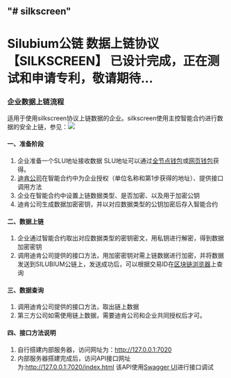 ## "# silkscreen"

# Silubium公链 数据上链协议【SILKSCREEN】 已设计完成，正在测试和申请专利，敬请期待...


### 企业数据上链流程
适用于使用silkscreen协议上链数据的企业。silkscreen使用主控智能合约进行数据的安全上链，参见：![](https://slugithub.oss-cn-beijing.aliyuncs.com/silkscreen/silkscreen-V5.jpg)

#### 一、准备阶段
1. 企业准备一个SLU地址接收数据
SLU地址可以通过[全节点钱包](http://update.silubium.org)或[网页钱包](https://webwallet.silubium.org)获得。
2. [迪肯公司](http://www.deaking.net)在智能合约中为企业授权（单位名称和第1步获得的地址）、提供接口调用方法
3. 企业在智能合约中设置上链数据类型、是否加密、以及用于加密公钥
4. 迪肯公司生成数据加密密钥，并以对应数据类型的公钥加密后存入智能合约

#### 二、数据上链
1. 企业通过智能合约取出对应数据类型的密钥密文，用私钥进行解密，得到数据加密密钥
2. 调用迪肯公司提供的接口方法，用加密密钥对需上链数据进行加密，并将数据发送到SILUBIUM公链上，发送成功后，可以根据交易ID在[区块链浏览器]( https://silkchain2.silubium.org)上查询

#### 三、数据查询
1. 调用迪肯公司提供的接口方法，取出链上数据
2. 第三方公司如需使用链上数据，需要迪肯公司和企业共同授权后才可。

#### 四、接口方法说明
1. 自行搭建内部服务器，访问网址为：http://127.0.0.1:7020 
2. 内部服务器搭建完成后，访问API接口网址为:http://127.0.0.1:7020/index.html 该API使用[Swagger UI](https://swagger.io/tools/swagger-ui/)进行接口调试


